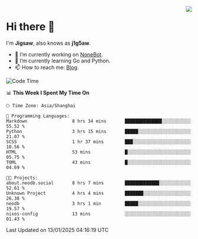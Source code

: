 <a href="#">
  <img align="right" src="https://github-readme-stats.vercel.app/api?username=j1g5awi&count_private=true&show_icons=true&title_color=80070B&text_color=B3B3B3&bg_color=212121&icon_color=80070B" />
</a>

# Hi there 👋

I'm **Jigsaw**, also knows as **j1g5aw**.

- 🔭 I’m currently working on [NoneBot](https://github.com/nonebot).
- 🌱 I’m currently learning Go and Python.
- 📫 How to reach me: [Blog](https://blog.maddestroyer.xyz/).

<!--START_SECTION:waka-->
![Code Time](http://img.shields.io/badge/Code%20Time-1%2C829%20hrs%2019%20mins-blue)

📊 **This Week I Spent My Time On** 

```text
🕑︎ Time Zone: Asia/Shanghai

💬 Programming Languages: 
Markdown                 8 hrs 34 mins       ██████████████░░░░░░░░░░░   55.52 % 
Python                   3 hrs 15 mins       █████░░░░░░░░░░░░░░░░░░░░   21.07 % 
SCSS                     1 hr 37 mins        ███░░░░░░░░░░░░░░░░░░░░░░   10.56 % 
HTML                     53 mins             █░░░░░░░░░░░░░░░░░░░░░░░░   05.75 % 
TOML                     43 mins             █░░░░░░░░░░░░░░░░░░░░░░░░   04.69 % 

🐱‍💻 Projects: 
about.neodb.social       8 hrs 7 mins        █████████████░░░░░░░░░░░░   52.61 % 
Unknown Project          4 hrs 4 mins        ███████░░░░░░░░░░░░░░░░░░   26.38 % 
neodb                    3 hrs 1 min         █████░░░░░░░░░░░░░░░░░░░░   19.57 % 
nixos-config             13 mins             ░░░░░░░░░░░░░░░░░░░░░░░░░   01.43 % 
```


 Last Updated on 13/01/2025 04:16:19 UTC
<!--END_SECTION:waka-->
